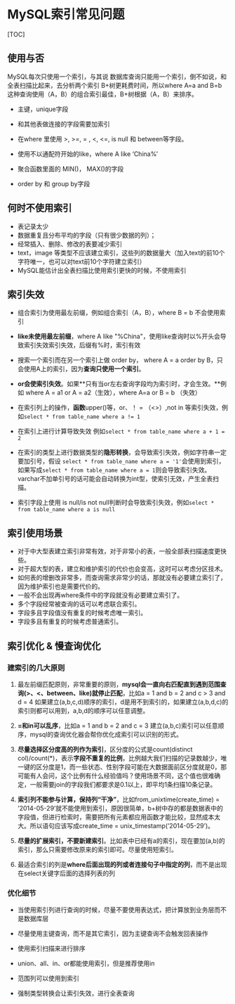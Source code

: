 # MySQL索引常见问题

[TOC]

## 使用与否

MySQL每次只使用一个索引，与其说 数据库查询只能用一个索引，倒不如说，和全表扫描比起来，去分析两个索引 B+树更耗费时间，所以where A=a and B=b 这种查询使用（A，B）的组合索引最佳，B+树根据（A，B）来排序。

- 主键，unique字段

- 和其他表做连接的字段需要加索引

- 在where 里使用 >, >=, = , <, <=, is null 和 between等字段。

- 使用不以通配符开始的like，where A like ‘China%’

- 聚合函数里面的 MIN()， MAX()的字段

- order by 和 group by字段

  

## 何时不使用索引

- 表记录太少
- 数据重复且分布平均的字段（只有很少数据的列）；
- 经常插入、删除、修改的表要减少索引
- text，image 等类型不应该建立索引，这些列的数据量大（加入text的前10个字符唯一，也可以对text前10个字符建立索引）
- MySQL能估计出全表扫描比使用索引更快的时候，不使用索引



## 索引失效

- 组合索引为使用最左前缀，例如组合索引（A，B），where B = b 不会使用索引

- **like未使用最左前缀**，where A like "%China"，使用like查询时以%开头会导致索引失效索引失效，后缀有%时，索引有效

- 搜索一个索引而在另一个索引上做 order by， where A = a order by B，只会使用A上的索引，因为**查询只使用一个索引**。

- **or会使索引失效**。如果**只有当or左右查询字段均为索引时，才会生效。**例如 where A = a1 or A = a2（生效），where A=a or B = b （失效）

- 在索引列上的操作，**函数**upper()等，or、！ = （<>）,not in 等索引失效，例如`select * from table_name where a != 1`

- 在索引上进行计算导致失效 例如`select * from table_name where a + 1 = 2`

- 在索引的类型上进行数据类型的**隐形转换**，会导致索引失效，例如字符串一定要加引号，假设 `select * from table_name where a = '1'`会使用到索引，如果写成`select * from table_name where a = 1`则会导致索引失效。varchar不加单引号的话可能会自动转换为int型，使索引无效，产生全表扫描。

- 索引字段上使用 is null/is not null判断时会导致索引失效，例如`select * from table_name where a is null`



## 索引使用场景

- 对于中大型表建立索引非常有效，对于非常小的表，一般全部表扫描速度更快些。
- 对于超大型的表，建立和维护索引的代价也会变高，这时可以考虑分区技术。
- 如何表的增删改非常多，而查询需求非常少的话，那就没有必要建立索引了，因为维护索引也是需要代价的。
- 一般不会出现再where条件中的字段就没有必要建立索引了。
- 多个字段经常被查询的话可以考虑联合索引。
- 字段多且字段值没有重复的时候考虑唯一索引。
- 字段多且有重复的时候考虑普通索引。



## 索引优化 & 慢查询优化

### 建索引的几大原则

1. 最左前缀匹配原则，非常重要的原则，**mysql会一直向右匹配直到遇到范围查询(>、<、between、like)就停止匹配**，比如a = 1 and b = 2 and c > 3 and d = 4 如果建立(a,b,c,d)顺序的索引，d是用不到索引的，如果建立(a,b,d,c)的索引则都可以用到，a,b,d的顺序可以任意调整。

2. **=和in可以乱序**，比如a = 1 and b = 2 and c = 3 建立(a,b,c)索引可以任意顺序，mysql的查询优化器会帮你优化成索引可以识别的形式。
3. **尽量选择区分度高的列作为索引**，区分度的公式是count(distinct col)/count(*)，表示**字段不重复的比例**，比例越大我们扫描的记录数越少，唯一键的区分度是1，而一些状态、性别字段可能在大数据面前区分度就是0，那可能有人会问，这个比例有什么经验值吗？使用场景不同，这个值也很难确定，一般需要join的字段我们都要求是0.1以上，即平均1条扫描10条记录。
4. **索引列不能参与计算，保持列“干净”**，比如from_unixtime(create_time) = ’2014-05-29’就不能使用到索引，原因很简单，b+树中存的都是数据表中的字段值，但进行检索时，需要把所有元素都应用函数才能比较，显然成本太大。所以语句应该写成create_time = unix_timestamp(’2014-05-29’)。
5. **尽量的扩展索引，不要新建索引**。比如表中已经有a的索引，现在要加(a,b)的索引，那么只需要修改原来的索引即可。尽量使用短索引。
6. 最适合索引的列是**where后面出现的列或者连接句子中指定的列**，而不是出现在select关键字后面的选择列表的列



### 优化细节

- 当使用索引列进行查询的时候，尽量不要使用表达式，把计算放到业务层而不是数据库层
- 尽量使用主键查询，而不是其它索引，因为主键查询不会触发回表操作
- 使用索引扫描来进行排序
- union、all、in、or都能使用索引，但是推荐使用in

- 范围列可以使用到索引

- 强制类型转换会让索引失效，进行全表查询

